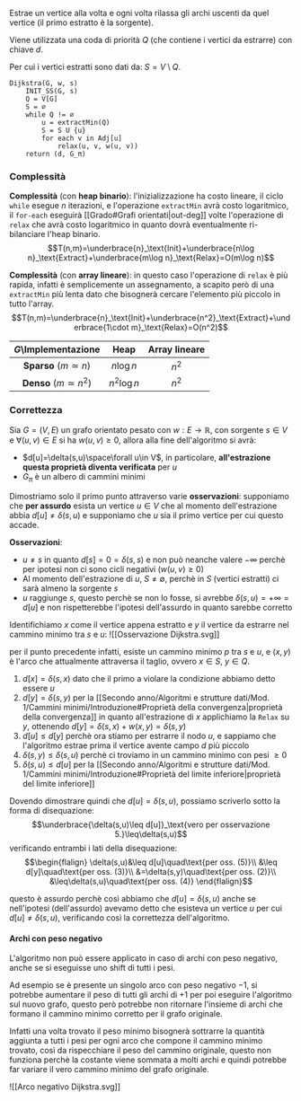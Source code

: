 Estrae un vertice alla volta e ogni volta rilassa gli archi uscenti da quel vertice (il primo estratto è la sorgente).

Viene utilizzata una coda di priorità $Q$ (che contiene i vertici da estrarre)
con chiave $d$.

Per cui i vertici estratti sono dati da: $S=V\setminus Q$.

```
Dijkstra(G, w, s)
	INIT_SS(G, s)
	Q = V[G]
	S = ∅
	while Q != ∅
		u = extractMin(Q)
		S = S U {u}
		for each v in Adj[u]
			relax(u, v, w(u, v))
	return (d, G_π)
```
### Complessità
**Complessità** (con **heap binario**):
l'inizializzazione ha costo lineare, il ciclo `while` esegue $n$ iterazioni, e l'operazione `extractMin` avrà costo logaritmico, il `for-each` eseguirà [[Grado#Grafi orientati|out-deg]] volte l'operazione di `relax` che avrà costo logaritmico in quanto dovrà
eventualmente ri-bilanciare l'heap binario.
$$T(n,m)=\underbrace{n}_\text{Init}+\underbrace{n\log n}_\text{Extract}+\underbrace{m\log n}_\text{Relax}=O(m\log n)$$

**Complessità** (con **array lineare**):
in questo caso l'operazione di `relax` è più rapida, infatti è semplicemente un assegnamento, a scapito però di una `extractMin` più lenta dato che bisognerà cercare l'elemento più piccolo in tutto l'array.
$$T(n,m)=\underbrace{n}_\text{Init}+\underbrace{n^2}_\text{Extract}+\underbrace{1\cdot m}_\text{Relax}=O(n^2)$$


|    $G$\Implementazione    |    Heap     | Array lineare |
| :-----------------------: | :---------: | :-----------: |
| **Sparso** ($m\simeq n$)  |  $n\log n$  |     $n^2$     |
| **Denso** ($m\simeq n^2$) | $n^2\log n$ |     $n^2$     |

### Correttezza
Sia $G=(V,E)$ un grafo orientato pesato con $w:E\to\mathbb{R}$, con sorgente $s\in V$ e $\forall(u,v)\in E$ si ha $w(u,v)\geq 0$, allora alla fine dell'algoritmo si avrà:
- $d[u]=\delta(s,u)\space\forall u\in V$, in particolare, **all'estrazione questa proprietà diventa verificata** per $u$
- $G_\pi$ è un albero di cammini minimi

Dimostriamo solo il primo punto attraverso varie **osservazioni**:
supponiamo che **per assurdo** esista un vertice $u\in V$ che al momento dell'estrazione abbia $d[u]\neq\delta(s,u)$ e supponiamo che $u$ sia il primo vertice per cui questo accade.  

**Osservazioni**:
- $u\neq s$ in quanto $d[s]=0=\delta(s,s)$ e non può neanche valere $-\infty$ perchè per ipotesi non ci sono cicli negativi ($w(u,v)\geq 0$)
- Al momento dell'estrazione di $u$, $S\neq \emptyset$, perchè in $S$ (vertici estratti) ci sarà almeno la sorgente $s$
- $u$ raggiunge $s$, questo perchè se non lo fosse, si avrebbe $\delta(s,u)=+\infty=d[u]$ e non rispetterebbe l'ipotesi dell'assurdo in quanto sarebbe corretto


Identifichiamo $x$ come il vertice appena estratto e $y$ il vertice da estrarre nel cammino minimo tra $s$ e $u$:
![[Osservazione Dijkstra.svg]]

per il punto precedente infatti, esiste un cammino minimo $p$ tra $s$ e $u$, e $(x,y)$ è l'arco che attualmente attraversa il taglio, ovvero $x\in S$, $y\in Q$.

1. $d[x]=\delta(s,x)$ dato che il primo a violare la condizione abbiamo detto essere $u$
2. $d[y]=\delta(s,y)$ per la [[Secondo anno/Algoritmi e strutture dati/Mod. 1/Cammini minimi/Introduzione#Proprietà della convergenza|proprietà della convergenza]] in quanto all'estrazione di $x$ applichiamo la `Relax` su $y$, ottenendo $d[y]=\delta(s,x)+w(x,y)=\delta(s,y)$
3. $d[u]\leq d[y]$ perchè ora stiamo per estrarre il nodo $u$, e sappiamo che l'algoritmo estrae prima il vertice avente campo $d$ più piccolo
4. $\delta(s,y)\leq \delta(s,u)$ perchè ci troviamo in un cammino minimo con pesi $\geq 0$
5. $\delta(s,u)\leq d[u]$ per la [[Secondo anno/Algoritmi e strutture dati/Mod. 1/Cammini minimi/Introduzione#Proprietà del limite inferiore|proprietà del limite inferiore]]

Dovendo dimostrare quindi che $d[u]=\delta(s,u)$, possiamo scriverlo sotto la forma di disequazione:
$$\underbrace{\delta(s,u)\leq d[u]}_\text{vero per osservazione 5.}\leq\delta(s,u)$$
verificando entrambi i lati della disequazione:
$$\begin{flalign}
\delta(s,u)&\leq d[u]\quad\text{per oss. (5)}\\
&\leq d[y]\quad\text{per oss. (3)}\\
&=\delta(s,y)\quad\text{per oss. (2)}\\
&\leq\delta(s,u)\quad\text{per oss. (4)}
\end{flalign}$$

questo è assurdo perchè così abbiamo che $d[u]=\delta(s,u)$ anche se nell'ipotesi (dell'assurdo) avevamo detto che esisteva un vertice $u$ per cui $d[u]\neq\delta(s,u)$, verificando così la correttezza dell'algoritmo.

#### Archi con peso negativo
L'algoritmo non può essere applicato in caso di archi con peso negativo, anche se si eseguisse uno shift di tutti i pesi.

Ad esempio se è presente un singolo arco con peso negativo $-1$, si potrebbe aumentare il peso di tutti gli archi di $+1$ per poi eseguire l'algoritmo sul nuovo grafo, questo però potrebbe non ritornare l'insieme di archi che formano il cammino minimo corretto per il grafo originale.

Infatti una volta trovato il peso minimo bisognerà sottrarre la quantità aggiunta a tutti i pesi per ogni arco che compone il cammino minimo trovato, così da rispecchiare il peso del cammino originale, questo non funziona perchè la costante viene sommata a molti archi e quindi potrebbe far variare il vero cammino minimo del grafo originale.

![[Arco negativo Dijkstra.svg]]
